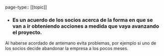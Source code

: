 page-type:: [[topic]]
- ### Es un acuerdo de los socios acerca de la forma en que se van a ir obteniendo acciones a medida que vaya avanzando el proyecto.

Al haberse acordado de antemano evita problemas, por ejemplo si uno de los socios decide abandonar la empresa a los pocos meses.


